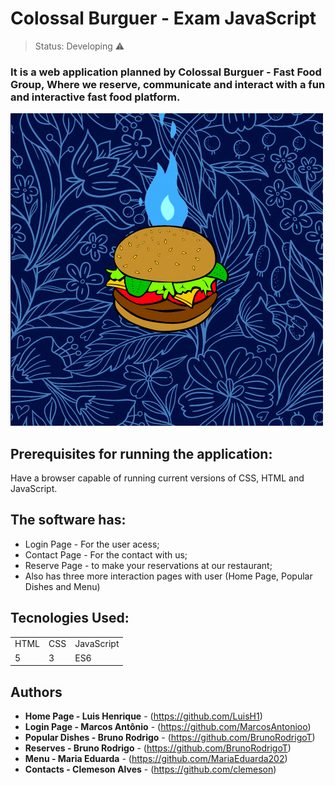 # Colossal Burguer - Exam JavaScript 

> Status: Developing ⚠️

### It is a web application planned by Colossal Burguer - Fast Food Group, Where we reserve, communicate and interact with a fun and interactive fast food platform.

![alt text](https://github.com/BrunoRodrigoT/colossal_burguer_avaliacao/blob/main/menu/Reservas/reservas_img/gif%20logo.gif)

## Prerequisites for running the application:

Have a browser capable of running current versions of CSS, HTML and JavaScript.

## The software has:

* Login Page - For the user acess;
* Contact Page - For the contact with us;
* Reserve Page - to make your reservations at our restaurant;
* Also has three more interaction pages with user (Home Page, Popular Dishes and Menu)

## Tecnologies Used:

<table>
  <tr>
    <td>HTML</td>
    <td>CSS</td>
    <td>JavaScript</td>
  </tr>
  <tr>
    <td>5</td>
    <td>3</td>
    <td>ES6</td>
  </tr>  
</table>  

## Authors

* **Home Page - Luis Henrique** - (https://github.com/LuisH1)
* **Login Page - Marcos Antônio** - (https://github.com/MarcosAntonioo)
* **Popular Dishes - Bruno Rodrigo** - (https://github.com/BrunoRodrigoT)
* **Reserves - Bruno Rodrigo** - (https://github.com/BrunoRodrigoT)
* **Menu - Maria Eduarda** - (https://github.com/MariaEduarda202)
* **Contacts - Clemeson Alves** - (https://github.com/clemeson)
<br>


